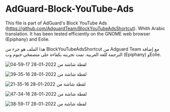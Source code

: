 # AdGuard-Block-YouTube-Ads

This file is part of AdGuard's Block YouTube Ads (https://github.com/AdguardTeam/BlockYouTubeAdsShortcut).
Whith Arabic translation. It has been tested efficiently on the GNOME web browser (Epiphany) and Eolie.


هذا الملف هو جزء من  BlockYouTubeAdsShortcut من Adguard Team مع إضافة الترجمة للغة العربية. تمت تجربته بكفاءة على متصفحَي جنوم وب (Epiphany) وEolie.

![لقطة شاشة من 2022-01-28 17-59-04](https://user-images.githubusercontent.com/89610703/151589606-43d3bb12-a3ad-46fe-941a-25967256017d.png)

![لقطة شاشة من 2022-01-28 16-35-39](https://user-images.githubusercontent.com/89610703/151589621-0e3a0dc4-5f7a-4868-af9b-34ee35e65edc.png)

![لقطة شاشة من 2022-01-28 16-35-21](https://user-images.githubusercontent.com/89610703/151589629-2d277ec3-bb0d-4911-b365-b7f5e50cd7e6.png)

![لقطة شاشة من 2022-01-28 16-34-47](https://user-images.githubusercontent.com/89610703/151589667-0ec37870-e990-4a9d-9851-5f4f8aaac271.png)

![لقطة شاشة من 2022-01-28 17-59-38](https://user-images.githubusercontent.com/89610703/151589684-fe8a0501-4299-4411-9a56-ce9477bf9498.png)
